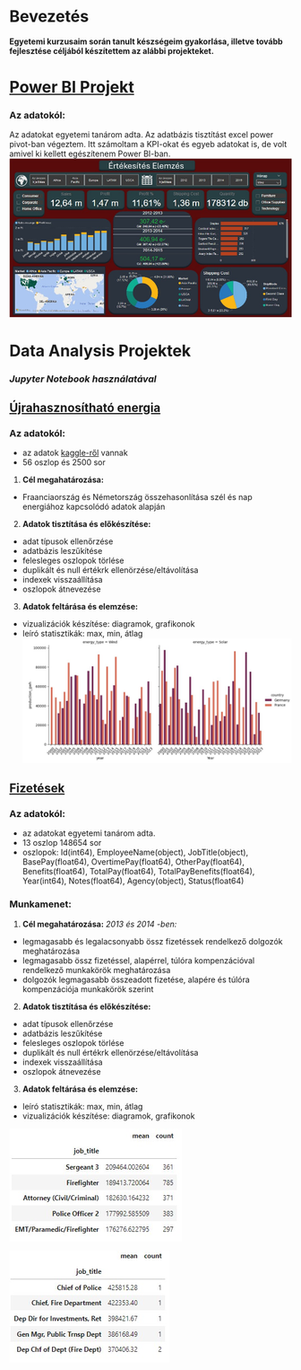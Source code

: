 # Bevezetés
**Egyetemi kurzusaim során tanult készségeim gyakorlása, illetve tovább fejlesztése céljából készítettem az alábbi projekteket.**
# [Power BI Projekt](https://github.com/rfanni324/power-bi-project)
### Az adatokól: 
Az adatokat egyetemi tanárom adta. Az adatbázis tisztítást excel power pivot-ban végeztem. Itt számoltam a KPI-okat és egyeb adatokat is, de volt amivel ki kellett egészítenem Power BI-ban.
![](./assets/gso_bi.jpg)
# Data Analysis Projektek
### *Jupyter Notebook használatával*
## [Újrahasznosítható energia](https://github.com/rfanni324/energy-p1)
### Az adatokól: 
- az adatok [kaggle-ről](https://www.kaggle.com/datasets/anishvijay/global-renewable-energy-and-indicators-dataset/data) vannak
- 56 oszlop és 2500 sor
1. **Cél megahatározása:**
- Fraanciaország és Németország összehasonlítása szél és nap energiához kapcsolódó adatok alapján
2. **Adatok tisztítása és előkészítése:**
- adat típusok ellenőrzése
- adatbázis leszűkítése
- felesleges oszlopok törlése
- duplikált és null értékrk ellenörzése/eltávolítása
- indexek visszaállítása
- oszlopok átnevezése
3. **Adatok feltárása és elemzése:**
- vizualizációk készítése: diagramok, grafikonok
- leíró statisztikák: max, min, átlag
![](./assets/g_f_wind_solar.jpg)
## [Fizetések](https://github.com/rfanni324/salaries-p2)
### Az adatokól: 
- az adatokat egyetemi tanárom adta.
- 13 oszlop 148654 sor
- oszlopok: Id(int64), EmployeeName(object), JobTitle(object), BasePay(float64), OvertimePay(float64), OtherPay(float64), Benefits(float64), TotalPay(float64), TotalPayBenefits(float64), Year(int64), Notes(float64), Agency(object), Status(float64)
### Munkamenet:
1. **Cél megahatározása:**
*2013 és 2014 -ben:*
- legmagasabb és legalacsonyabb össz fizetéssek rendelkező dolgozók meghatározása
- legmagasabb össz fizetéssel, alapérrel, túlóra kompenzációval rendelkező munkakörök meghatározása
- dolgozók legmagasabb összeadott fizetése, alapére és túlóra kompenzációja munkakörök szerint
2. **Adatok tisztítása és előkészítése:**
- adat típusok ellenőrzése
- adatbázis leszűkítése
- felesleges oszlopok törlése
- duplikált és null értékrk ellenörzése/eltávolítása
- indexek visszaállítása
- oszlopok átnevezése
3. **Adatok feltárása és elemzése:**
- leíró statisztikák: max, min, átlag
- vizualizációk készítése: diagramok, grafikonok

![](./assets/sales_query1.jpg)

![](./assets/sales_query2.jpg)
